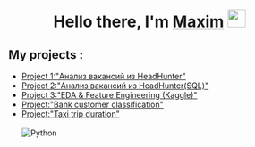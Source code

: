 <h1 align="center">Hello there, I'm <a href="https://github.com/illbeurs" target="_blank">Maxim</a> 
<img src="https://github.com/blackcater/blackcater/raw/main/images/Hi.gif" height="32"/></h1>

## My projects :
* [Project 1:"Анализ вакансий из HeadHunter"](https://github.com/illbeurs/DS-Course/tree/main/DS_Course_Folder/My%20projects/Project_1)
* [Project 2:"Анализ вакансий из HeadHunter(SQL)"](https://github.com/illbeurs/DS-Course/tree/main/DS_Course_Folder/My%20projects/Profect_2)
* [Project 3:"EDA & Feature Engineering (Kaggle)"](https://github.com/illbeurs/DS-Course/tree/main/DS_Course_Folder/My%20projects/Project_3)
* [Project:"Bank customer classification"](https://github.com/illbeurs/DS-Course/tree/fd2b4513367dd7de0c8e6a882eb962f29c74cad4/DS_Course_Folder/My%20projects/Bank_%D0%A1ustomer_%D0%A1lassification)
* [Project:"Taxi trip duration"](https://github.com/illbeurs/DS-Course/tree/fd2b4513367dd7de0c8e6a882eb962f29c74cad4/DS_Course_Folder/My%20projects/Taxi_duration_regression.ipynb) <br><br>
![Python](https://img.shields.io/badge/python-3670A0?style=for-the-badge&logo=python&logoColor=ffdd54)

              
